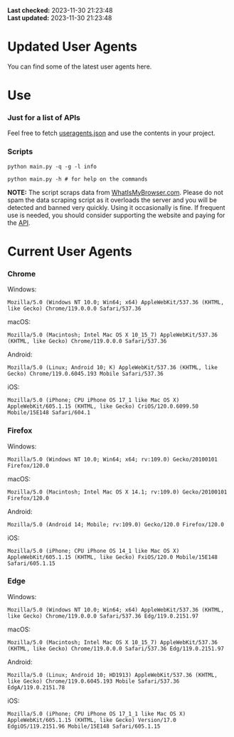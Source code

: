 **Last checked:** 2023-11-30 21:23:48  
**Last updated:** 2023-11-30 21:23:48  

# Updated User Agents
You can find some of the latest user agents here.

# Use

### Just for a list of APIs

Feel free to fetch [useragents.json](https://raw.githubusercontent.com/tmxkn1/UpdatedUserAgents/master/useragents.json) and use the contents in your project.

### Scripts

```
python main.py -q -g -l info

python main.py -h # for help on the commands
```
**NOTE:** The script scraps data from [WhatIsMyBrowser.com](https://www.whatismybrowser.com). Please do not spam the data scraping script as it overloads the server and you will be detected and banned very quickly. Using it occasionally is fine. If frequent use is needed, you should consider supporting the website and paying for the [API](https://developers.whatismybrowser.com/api/).

# Current User Agents
### Chrome

Windows:
```
Mozilla/5.0 (Windows NT 10.0; Win64; x64) AppleWebKit/537.36 (KHTML, like Gecko) Chrome/119.0.0.0 Safari/537.36
```

macOS:
```
Mozilla/5.0 (Macintosh; Intel Mac OS X 10_15_7) AppleWebKit/537.36 (KHTML, like Gecko) Chrome/119.0.0.0 Safari/537.36
```

Android:
```
Mozilla/5.0 (Linux; Android 10; K) AppleWebKit/537.36 (KHTML, like Gecko) Chrome/119.0.6045.193 Mobile Safari/537.36
```

iOS:
```
Mozilla/5.0 (iPhone; CPU iPhone OS 17_1 like Mac OS X) AppleWebKit/605.1.15 (KHTML, like Gecko) CriOS/120.0.6099.50 Mobile/15E148 Safari/604.1
```

### Firefox

Windows:
```
Mozilla/5.0 (Windows NT 10.0; Win64; x64; rv:109.0) Gecko/20100101 Firefox/120.0
```

macOS:
```
Mozilla/5.0 (Macintosh; Intel Mac OS X 14.1; rv:109.0) Gecko/20100101 Firefox/120.0
```

Android:
```
Mozilla/5.0 (Android 14; Mobile; rv:109.0) Gecko/120.0 Firefox/120.0
```

iOS:
```
Mozilla/5.0 (iPhone; CPU iPhone OS 14_1 like Mac OS X) AppleWebKit/605.1.15 (KHTML, like Gecko) FxiOS/120.0 Mobile/15E148 Safari/605.1.15
```

###  Edge

Windows:
```
Mozilla/5.0 (Windows NT 10.0; Win64; x64) AppleWebKit/537.36 (KHTML, like Gecko) Chrome/119.0.0.0 Safari/537.36 Edg/119.0.2151.97
```

macOS:
```
Mozilla/5.0 (Macintosh; Intel Mac OS X 10_15_7) AppleWebKit/537.36 (KHTML, like Gecko) Chrome/119.0.0.0 Safari/537.36 Edg/119.0.2151.97
```

Android:
```
Mozilla/5.0 (Linux; Android 10; HD1913) AppleWebKit/537.36 (KHTML, like Gecko) Chrome/119.0.6045.193 Mobile Safari/537.36 EdgA/119.0.2151.78
```

iOS:
```
Mozilla/5.0 (iPhone; CPU iPhone OS 17_1_1 like Mac OS X) AppleWebKit/605.1.15 (KHTML, like Gecko) Version/17.0 EdgiOS/119.2151.96 Mobile/15E148 Safari/605.1.15
```
